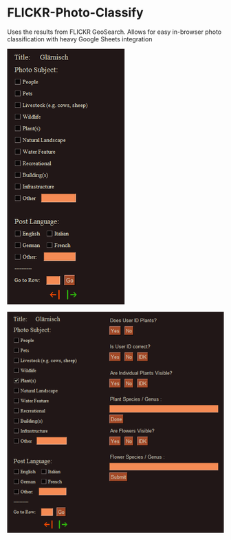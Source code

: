 # FLICKR-Photo-Classify

Uses the results from FLICKR GeoSearch. Allows for easy in-browser photo classification with heavy Google Sheets integration



![GUI](/main_GUI.PNG)


![Expanded GUI](/expanded_GUI.PNG)

